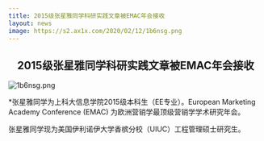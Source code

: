 ```yaml
---
title: 2015级张星雅同学科研实践文章被EMAC年会接收
layout: news
image: https://s2.ax1x.com/2020/02/12/1b6nsg.png
---
```


## <center> 2015级张星雅同学科研实践文章被EMAC年会接收

<img src="https://s2.ax1x.com/2020/02/12/1b6nsg.png" alt="1b6nsg.png" border="0" />

*张星雅同学为上科大信息学院2015级本科生（EE专业）。European Marketing Academy Conference (EMAC) 为欧洲营销学最顶级营销学学术研究年会。

张星雅同学现为美国伊利诺伊大学香槟分校（UIUC）工程管理硕士研究生。